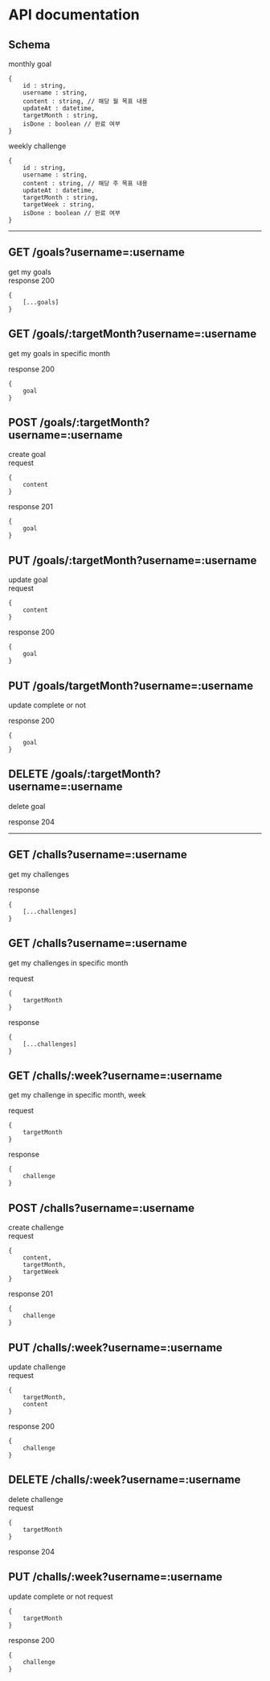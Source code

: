# API documentation

## Schema

monthly goal

```
{
    id : string,
    username : string,
    content : string, // 해당 월 목표 내용
    updateAt : datetime,
    targetMonth : string,
    isDone : boolean // 완료 여부
}
```

weekly challenge

```
{
    id : string,
    username : string,
    content : string, // 해당 주 목표 내용
    updateAt : datetime,
    targetMonth : string,
    targetWeek : string,
    isDone : boolean // 완료 여부
}
```

---

## GET /goals?username=:username

get my goals <br>
response 200

```
{
    [...goals]
}
```

## GET /goals/:targetMonth?username=:username

get my goals in specific month <br>

response 200

```
{
    goal
}
```

## POST /goals/:targetMonth?username=:username

create goal <br>
request

```
{
    content
}
```

response 201

```
{
    goal
}
```

## PUT /goals/:targetMonth?username=:username

update goal <br>
request

```
{
    content
}
```

response 200

```
{
    goal
}
```

## PUT /goals/targetMonth?username=:username

update complete or not

response 200

```
{
    goal
}
```

## DELETE /goals/:targetMonth?username=:username

delete goal <br>

response 204

---

## GET /challs?username=:username

get my challenges

response

```
{
    [...challenges]
}
```

## GET /challs?username=:username

get my challenges in specific month

request

```
{
    targetMonth
}
```

response

```
{
    [...challenges]
}
```

## GET /challs/:week?username=:username

get my challenge in specific month, week

request

```
{
    targetMonth
}
```

response

```
{
    challenge
}
```

## POST /challs?username=:username

create challenge <br>
request

```
{
    content,
    targetMonth,
    targetWeek
}
```

response 201

```
{
    challenge
}
```

## PUT /challs/:week?username=:username

update challenge <br>
request

```
{
    targetMonth,
    content
}
```

response 200

```
{
    challenge
}
```

## DELETE /challs/:week?username=:username

delete challenge <br>
request

```
{
    targetMonth
}
```

response 204

## PUT /challs/:week?username=:username

update complete or not
request

```
{
    targetMonth
}
```

response 200

```
{
    challenge
}
```
